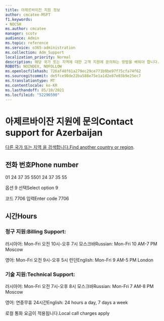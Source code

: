 ```yaml
---
title: 아제르바이잔 지원 정보
author: cmcatee-MSFT
f1.keywords:
- NOCSH
ms.author: cmcatee
manager: scotv
audience: Admin
ms.topic: reference
ms.service: o365-administration
ms.collection: Adm_Support
localization_priority: Normal
description: 해당 국가 또는 지역에 대한 고객 지원에 문의하는 방법을 배워야 합니다.
ROBOTS: NOINDEX, NOFOLLOW
ms.openlocfilehash: 726af48f61a279ec29ce771b9be97f75cfa74f62
ms.sourcegitcommit: de5fce90de22ba588e75e1a1d2e87e03b9e25ec7
ms.translationtype: MT
ms.contentlocale: ko-KR
ms.lasthandoff: 05/10/2021
ms.locfileid: "52296590"
---
```

# <a name="contact-support-for-azerbaijan"></a><span data-ttu-id="efcb9-103">아제르바이잔 지원에 문의</span><span class="sxs-lookup"><span data-stu-id="efcb9-103">Contact support for Azerbaijan</span></span>

<span data-ttu-id="efcb9-104">[다른 국가 또는 지역 을 검색합니다.](../../business-video/get-help-support.md)</span><span class="sxs-lookup"><span data-stu-id="efcb9-104">[Find another country or region](../../business-video/get-help-support.md).</span></span>

## <a name="phone-number"></a><span data-ttu-id="efcb9-105">전화 번호</span><span class="sxs-lookup"><span data-stu-id="efcb9-105">Phone number</span></span>
<span data-ttu-id="efcb9-106">01 24 37 35 55</span><span class="sxs-lookup"><span data-stu-id="efcb9-106">01 24 37 35 55</span></span>

<span data-ttu-id="efcb9-107">옵션 9 선택</span><span class="sxs-lookup"><span data-stu-id="efcb9-107">Select option 9</span></span>

<span data-ttu-id="efcb9-108">코드 7706 입력</span><span class="sxs-lookup"><span data-stu-id="efcb9-108">Enter code 7706</span></span>

## <a name="hours"></a><span data-ttu-id="efcb9-109">시간</span><span class="sxs-lookup"><span data-stu-id="efcb9-109">Hours</span></span>
### <a name="billing-support"></a><span data-ttu-id="efcb9-110">청구 지원:</span><span class="sxs-lookup"><span data-stu-id="efcb9-110">Billing Support:</span></span>

<span data-ttu-id="efcb9-111">러시아어: Mon-Fri 오전 10시-오후 7시 모스크바</span><span class="sxs-lookup"><span data-stu-id="efcb9-111">Russian: Mon-Fri 10 AM-7 PM Moscow</span></span>

<span data-ttu-id="efcb9-112">영어: Mon-Fri 오전 9시-오후 5시 런던</span><span class="sxs-lookup"><span data-stu-id="efcb9-112">English: Mon-Fri 9 AM-5 PM London</span></span>

### <a name="technical-support"></a><span data-ttu-id="efcb9-113">기술 지원:</span><span class="sxs-lookup"><span data-stu-id="efcb9-113">Technical Support:</span></span>

<span data-ttu-id="efcb9-114">러시아어: Mon-Fri 오전 7시-오후 8시 모스크바</span><span class="sxs-lookup"><span data-stu-id="efcb9-114">Russian: Mon-Fri 7 AM-8 PM Moscow</span></span>

<span data-ttu-id="efcb9-115">영어: 연중무휴 24시간</span><span class="sxs-lookup"><span data-stu-id="efcb9-115">English: 24 hours a day, 7 days a week</span></span>

<span data-ttu-id="efcb9-116">로컬 통화 요금이 적용됩니다.</span><span class="sxs-lookup"><span data-stu-id="efcb9-116">Local call charges apply</span></span>
